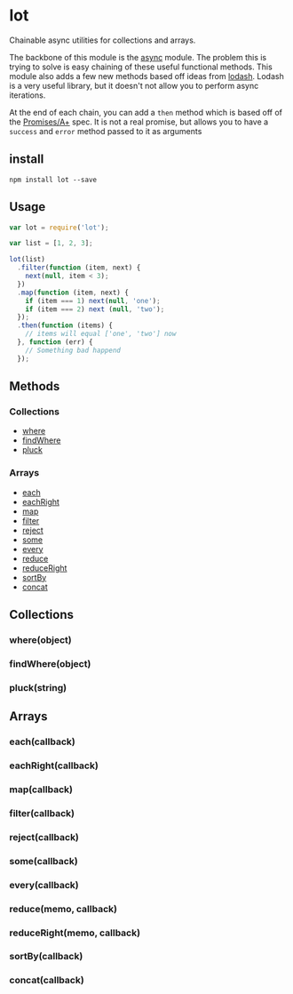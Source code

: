 # lot

Chainable async utilities for collections and arrays.

The backbone of this module is the [async](http://github.com/caolan/async) module. The problem this is trying to solve is easy chaining of these useful functional methods. This module
also adds a few new methods based off ideas from [lodash](). Lodash is a very useful library, but it doesn't not allow you to perform async iterations.

At the end of each chain, you can add a ` then ` method which is based off of the [Promises/A+]() spec. It is not a real promise, but allows you to
have a ` success ` and ` error ` method passed to it as arguments

## install

```
npm install lot --save
```

## Usage

```js
var lot = require('lot');

var list = [1, 2, 3];

lot(list)
  .filter(function (item, next) {
    next(null, item < 3);
  })
  .map(function (item, next) {
    if (item === 1) next(null, 'one');
    if (item === 2) next (null, 'two');
  });
  .then(function (items) {
    // items will equal ['one', 'two'] now
  }, function (err) {
    // Something bad happend
  });
```

## Methods

### Collections

* [where](#whereobject)
* [findWhere](#findwhereobject)
* [pluck](#pluckstring)

### Arrays

* [each](#eachcallback)
* [eachRight](#eachrightcallback)
* [map](#mapcallback)
* [filter](#filtercallback)
* [reject](#rejectcallback)
* [some](#somecallback)
* [every](#everycallback)
* [reduce](#reducememo-callback)
* [reduceRight](#reducerightmemo-callback)
* [sortBy](#sortbycallback)
* [concat](#concatcallback)
 
## Collections

### where(object)

### findWhere(object)

### pluck(string)


## Arrays

### each(callback)

### eachRight(callback)

### map(callback)

### filter(callback)

### reject(callback)

### some(callback)

### every(callback)

### reduce(memo, callback)

### reduceRight(memo, callback)

### sortBy(callback)

### concat(callback)

